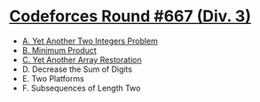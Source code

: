 # [Codeforces Round #667 (Div. 3)](https://codeforces.com/contest/1409)

- [A. Yet Another Two Integers Problem](https://github.com/wingkwong/codeforces/blob/master/contests/1409/A.cpp)
- [B. Minimum Product](https://github.com/wingkwong/codeforces/blob/master/contests/1409/B.cpp)
- [C. Yet Another Array Restoration](https://github.com/wingkwong/codeforces/blob/master/contests/1409/C.cpp)
- D. Decrease the Sum of Digits
- E. Two Platforms
- F. Subsequences of Length Two